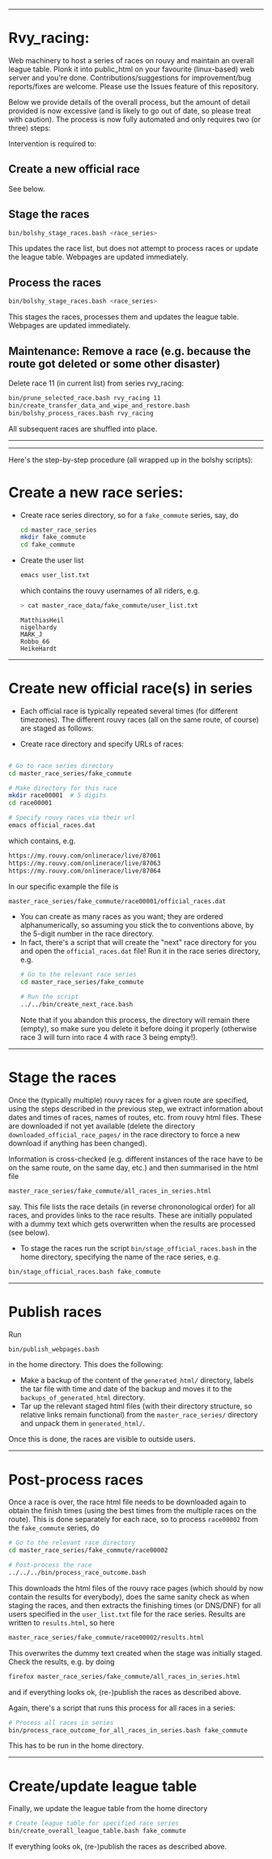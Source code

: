 
---

# Rvy_racing:

Web machinery to host a series of races on rouvy and maintain an overall league table. Plonk it into public_html on your favourite (linux-based) web server and you're done. Contributions/suggestions for improvement/bug reports/fixes are welcome. Please use the Issues feature of this repository.


Below we provide details of the overall process, but the amount of detail provided is now excessive (and is likely to go out of date, so please treat with caution). The process is now fully automated and only requires two (or three) steps:

Intervention is required to:
## Create a new official race 
See below.
##  Stage the races
```bash
bin/bolshy_stage_races.bash <race_series>
```
This updates the race list, but does not attempt to process races or update the league table. Webpages are updated immediately.
##  Process the races
```bash
bin/bolshy_stage_races.bash <race_series>
```
This stages the races, processes them and updates the league table. Webpages are updated immediately.


## Maintenance: Remove a race (e.g. because the route got deleted or some other disaster)

Delete race 11 (in current list) from series rvy_racing:

```bash
bin/prune_selected_race.bash rvy_racing 11
bin/create_transfer_data_and_wipe_and_restore.bash
bin/bolshy_process_races.bash rvy_racing
```
All subsequent races are shuffled into place.

---
---

Here's the step-by-step procedure (all wrapped up in the bolshy scripts):

# Create a new race series:
- Create race series directory, so for a `fake_commute` series, say, do
    ```bash
    cd master_race_series  
    mkdir fake_commute
    cd fake_commute
    ```
- Create the user list
    ```bash
    emacs user_list.txt
    ``` 
    which contains the rouvy usernames of all riders, e.g.
    ```bash
    > cat master_race_data/fake_commute/user_list.txt
    ```
    ```
    MatthiasHeil
    nigelhardy
    MARK_J
    Robbo_66
    HeikeHardt
    ```

---

# Create new official race(s) in series

- Each official race is typically repeated several times (for different timezones). The different rouvy races (all on the same route, of course) are staged as follows:

- Create race directory and specify URLs of races:
```bash

# Go to race series directory
cd master_race_series/fake_commute

# Make directory for this race
mkdir race00001  # 5 digits
cd race00001

# Specify rouvy races via their url
emacs official_races.dat
```
which contains, e.g.
```bash
https://my.rouvy.com/onlinerace/live/87061
https://my.rouvy.com/onlinerace/live/87063
https://my.rouvy.com/onlinerace/live/87064
```

In our specific example the file is
```bash
master_race_series/fake_commute/race00001/official_races.dat
```
- You can create as many races as you want; they are ordered alphanumerically, so assuming you stick the to conventions above, by the 5-digit number in the race directory.
- In fact, there's a script that will create the "next" race directory for you and open the `official_races.dat` file! Run it in the race series directory, e.g.  
  ```bash
  # Go to the relevant race series
  cd master_race_series/fake_commute
  
  # Run the script
  ../../bin/create_next_race.bash
  ```
  Note that if you abandon this process, the directory will remain there (empty), so make sure you delete it before doing it properly (otherwise race 3 will turn into race 4 with race 3 being empty!).
---

# Stage the races 

Once the (typically multiple) rouvy races for a given route are specified, using the steps described in the previous step, we extract information about dates and times of races, names of routes, etc. from rouvy html files. These are downloaded if not yet available (delete the directory  `downloaded_official_race_pages/` in the race directory to force a new download if anything has been changed).

Information is cross-checked (e.g. different instances of the race have to be on the same route, on the same day, etc.) and then summarised in the html file 
```bash
master_race_series/fake_commute/all_races_in_series.html
```
say. This file lists the race details (in reverse chrononological order) for all races, and provides links to the race results. These are initially populated with a dummy text which gets overwritten when the results are processed (see below).

- To stage the races run the script `bin/stage_official_races.bash` in the home directory, specifying the name of the race series, e.g.
```bash
bin/stage_official_races.bash fake_commute
``` 
---
# Publish races
Run 
```bash
bin/publish_webpages.bash
```
in the home directory. This does the following:
- Make a backup of the content of the `generated_html/` directory, labels the tar file with time and date of the backup and moves it to the `backups_of_generated_html` directory.
- Tar up the relevant staged html files (with their directory structure, so relative links remain functional) from the `master_race_series/` directory and unpack them in `generated_html/`.

Once this is done, the races are visible to outside users.

---

# Post-process races

Once a race is over, the race html file needs to be downloaded again to obtain the finish times (using the best times from the multiple races on the route). This is done separately for each race, so to process `race00002` from the `fake_commute` series, do
```bash
# Go to the relevant race directory
cd master_race_series/fake_commute/race00002

# Post-process the race
../../../bin/process_race_outcome.bash
```
This downloads the html files of the rouvy race pages (which should by now contain the results for everybody), does the same sanity check as when staging the races, and then extracts the finishing times (or DNS/DNF) for all users specified in the `user_list.txt` file for the race series. Results are written to `results.html`, so here
```bash
master_race_series/fake_commute/race00002/results.html
```
This overwrites the dummy text created when the stage was initially staged.
Check the results, e.g. by doing
```bash
firefox master_race_series/fake_commute/all_races_in_series.html
```
and if everything looks ok, (re-)publish the races as described above.

Again, there's a script that runs this process for all races in a series:
```bash
# Process all races in series
bin/process_race_outcome_for_all_races_in_series.bash fake_commute

```
This has to be run in the home directory.

---

# Create/update league table
Finally, we update the league table from the home directory

```bash
# Create league table for specified race series
bin/create_overall_league_table.bash fake_commute
```

If everything looks ok, (re-)publish the races as described above.

